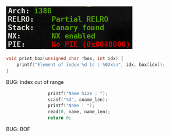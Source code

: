 ![checksec](images/checksec.png)

```c
void print_box(unsigned char *box, int idx) {
    printf("Element of index %d is : %02x\n", idx, box[idx]);
}
```
BUG: index out of range

```c
                printf("Name Size : ");
                scanf("%d", &name_len);
                printf("Name : ");
                read(0, name, name_len);
                return 0;
```

BUG: BOF
